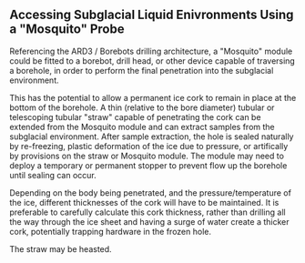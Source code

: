## Accessing Subglacial Liquid Enivronments Using a "Mosquito" Probe

Referencing the ARD3 / Borebots drilling architecture, a "Mosquito" module could be fitted to a borebot, drill head, or other device capable of traversing a borehole, in order to perform the final penetration into the subglacial environment. 

This has the potential to allow a permanent ice cork to remain in place at the bottom of the borehole. A thin (relative to the bore diameter) tubular or telescoping tubular "straw" capable of penetrating the cork can be extended from the Mosquito module and can extract samples from the subglacial environment. After sample extraction, the hole is sealed naturally by re-freezing, plastic deformation of the ice due to pressure, or artifically by provisions on the straw or Mosquito module. The module may need to deploy a temporary or permanent stopper to prevent flow up the borehole until sealing can occur. 

Depending on the body being penetrated, and the pressure/temperature of the ice, different thicknesses of the cork will have to be maintained. It is preferable to carefully calculate this cork thickness, rather than drilling all the way through the ice sheet and having a surge of water create a thicker cork, potentially trapping hardware in the frozen hole. 

The straw may be heasted. 
